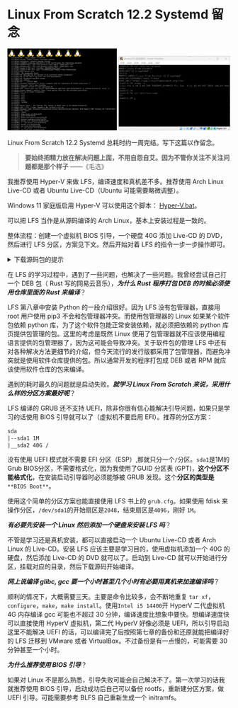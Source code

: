 # Linux From Scratch 12.2 Systemd 留念

<img src="./boot_failed.png" width="49%">
<img src="./result.png" width="50%">

<br/>

Linux From Scratch 12.2 Systemd 总耗时约一周完结。写下这篇以作留念。

> **要始终把精力放在解决问题上面，不用自怨自艾。因为不管你关注不关注问题都是那个样子**
> ——《毛选》

我推荐使用 Hyper-V 来做 LFS，编译速度和真机差不多。推荐使用 Arch Linux Live-CD 或者 Ubuntu Live-CD（Ubuntu 可能需要略微调整）。

Windows 11 家庭版启用 Hyper-V 可以使用这个脚本： [Hyper-V.bat](./Hyper-V.bat)。

可以把 LFS 当作是从源码编译的 Arch Linux，基本上安装过程是一致的。

整体流程：创建一个虚拟机 BIOS 引导，一个硬盘 40G 添加 Live-CD 的 DVD，然后进行 LFS 分区，方案见下文。然后开始对着 LFS 的指令一步一步操作即可。

<details>
<summary>下载源码包的提示</summary>
在 Arch Linux 上，`mkfs.fat`  在 dosfstools 这个包里。

**LFS 网站阅读不是很方便**。阅读 PDF 和单 HTML 会更方便一点，点 LFS 后可以在左侧点击 Download 找到想要看的版本的离线版，HTML NOCHOUNK 版就比分页的阅读方便。

**LFS 的网站找东西不是很方便**。首页左侧的导航窗口有个 Website Mirros，这里有一个 Website Mirros 和 Files Mirrors，下载软件包一定要从镜像站去下载，不然很慢。

日本的镜像下载速度最快。

推荐下载这个源码包然后解压 https://repo.jing.rocks/lfs/lfs-packages/lfs-packages-12.2.tar
</details>

在 LFS 的学习过程中，遇到了一些问题，也解决了一些问题。我曾经尝试自己打一个 DEB 包（ Rust 写的网易云音乐），**_为什么 Rust 程序打包 DEB 的时候必须使用仓库里面的 Rust 来编译_**？

LFS 第八章中安装 Python 的一段介绍很好。因为 LFS 没有包管理器，直接用 root 用户使用 pip3 不会和包管理器冲突。而使用包管理器的 Linux 如果某个软件包依赖 python 库，为了这个软件包能正常安装依赖，就必须把依赖的 python 库页提供包管理的包。这里的考虑是既然 Linux 使用了包管理器就不应该使用编程语言提供的包管理器了，因为这可能会导致冲突。关于软件包的管理 LFS 中还有对各种解决方法更细节的介绍，但今天流行的发行版都采用了包管理器，而避免冲突就是使用软件仓库提供的包。所以通常开发的程序打包成 DEB 或者 RPM 就应该使用软件仓库的包来编译。

遇到的耗时最久的问题就是启动失败。_**就学习 Linux From Scratch 来说，采用什么样的分区方案最好呢**_？

LFS 编译的 GRUB 还不支持 UEFI，除非你很有信心能解决引导问题，如果只是学习的话使用 BIOS 引导就可以了（虚拟机不要启用 EFI）。推荐的分区方案：

```
sda
|--sda1 1M
|__sda2 40G /
```

没有使用 UEFI 模式就不需要 EFI 分区（ESP）,那就只分一个`/`分区。`sda1`是1M的Grub BIOS分区，不需要格式化，因为我使用了GUID 分区表 (GPT)，**这个分区不能格式化**，在安装启动引导器时必须能够被 GRUB 发现。这个**分区的类型是**`**BIOS Boot**`。

使用这个简单的分区方案也能直接使用 LFS 书上的 `grub.cfg`。如果使用 fdisk 来操作分区，`/dev/sda1`的开始扇区是`2048`，结束扇区是`4096`，刚好 `1M`。

_**有必要先安装一个 Linux 然后添加一个硬盘来安装 LFS 吗**_？

不管是学习还是真机安装，都可以直接启动一个 Ubuntu Live-CD 或者 Arch Linux 的 Live-CD。安装 LFS 应该主要是学习目的，使用虚拟机添加一个 40G 的硬盘，然后添加 Live-CD 的 DVD 就可以了。启动到 Live-CD 就可以开始进行分区，挂载对应的目录，然后下载源码开始编译。

_**网上说编译 glibc, gcc 要一个小时甚至几个小时有必要用真机来加速编译吗**_？

顺利的情况下，大概需要三天。主要是命令比较多，会不断地重复 `tar xf`，`configure`，`make`，`make install`。使用`Intel i5 14400`开 HyperV 二代虚拟机 4G 内存编译 gcc 可能也不超过 30 分钟，编译速度比想象中要快。想编译速度快可以直接使用 HyperV 虚拟机，第二代 HyperV 好像必须是 UEFI，所以引导启动这里不能解决 UEFI 的话，可以编译完了后按照第七章的备份和还原就能把编译好的 LFS 迁移到 VMware 或者 VirtualBox。不过备份是有一点慢的，可能需要 30 分钟甚至一个小时。

_**为什么推荐使用 BIOS 引导**_？

如果对 Linux 不是那么熟悉，引导失败可能会自己解决不了。第一次学习的话我就推荐使用 BIOS 引导，启动成功后自己可以备份 rootfs，重新建分区方案，做 UEFI 引导。可能需要参考 BLFS 自己重新生成一个 initramfs。